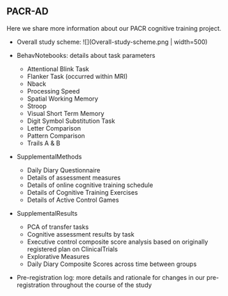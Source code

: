 ## PACR-AD
Here we share more information about our PACR cognitive training project. 

- Overall study scheme:
![](Overall-study-scheme.png | width=500)

- BehavNotebooks: details about task parameters
  - Attentional Blink Task
  - Flanker Task (occurred within MRI)
  - Nback
  - Processing Speed
  - Spatial Working Memory
  - Stroop
  - Visual Short Term Memory
  - Digit Symbol Substitution Task
  - Letter Comparison
  - Pattern Comparison
  - Trails A & B

- SupplementalMethods
  - Daily Diary Questionnaire
  - Details of assessment measures
  - Details of online cognitive training schedule
  - Details of Cognitive Training Exercises
  - Details of Active Control Games

- SupplementalResults
  - PCA of transfer tasks
  - Cognitive assessment results by task
  - Executive control composite score analysis based on originally registered plan on ClinicalTrials
  - Explorative Measures
  - Daily Diary Composite Scores across time between groups

- Pre-registration log: more details and rationale for changes in our pre-registration throughout the course of the study
